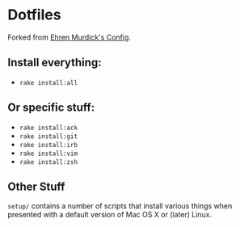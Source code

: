 # Dotfiles

Forked from [Ehren Murdick's Config](https://github.com/ehrenmurdick/config).

## Install everything:

* `rake install:all`

## Or specific stuff:

* `rake install:ack`
* `rake install:git`
* `rake install:irb`
* `rake install:vim`
* `rake install:zsh`

## Other Stuff

`setup/` contains a number of scripts that install various things when presented with a default version of Mac OS X or (later) Linux.
